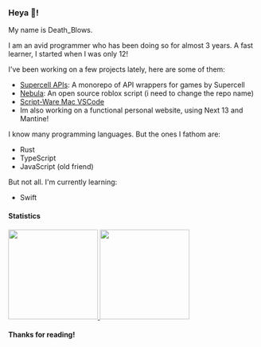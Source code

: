 ### Heya 👋!

My name is Death_Blows.

I am an avid programmer who has been doing so for almost 3 years. A fast learner, I started when I was only 12!

I've been working on a few projects lately, here are some of them: 

- [Supercell APIs](https://github.com/technorav3nn/sc-api):  A monorepo of API wrappers for games by Supercell
- [Nebula](https://github.com/technorav3nn/Project-Floppa): An open source roblox script (i need to change the repo name)
- [Script-Ware Mac VSCode](https://github.com/technorav3nn/scriptware-m-vscode)
- Im also working on a functional personal website, using Next 13 and Mantine!

I know many programming languages. But the ones I fathom are:

- Rust
- TypeScript
- JavaScript (old friend)

But not all. I'm currently learning:

- Swift

#### Statistics

<div>
  <a href="https://github.com/technorav3nn">
  <img height="180em" src="https://github-readme-stats.vercel.app/api?username=technorav3nn&layout=compact&title_color=4F8CC9&text_color=9f9f9f&bg_color=151515&hide_border=true&icon_color=4F8CC9&count_private=true&show_icons=true&include_all_commits=true&theme=dark"/>
  <img height="180em" src="https://github-readme-stats.vercel.app/api/top-langs/?username=technorav3nn&layout=compact&langs_count=7&title_color=4F8CC9&text_color=9f9f9f&bg_color=151515&hide_border=true&icon_color=4F8CC9&count_private=true&show_icons=true&theme=dark"/>
  </a>
</div>

#### Thanks for reading!
